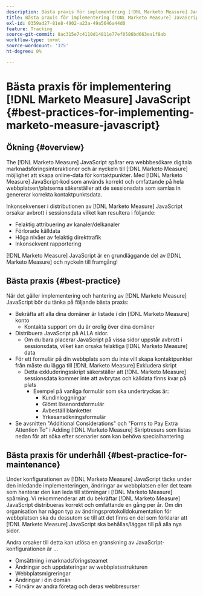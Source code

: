 ```yaml
---
description: Bästa praxis för implementering [!DNL Marketo Measure] JavaScript - [!DNL Marketo Measure] - Produktdokumentation
title: Bästa praxis för implementering [!DNL Marketo Measure] JavaScript
exl-id: 0359ad27-81e8-4902-a23a-49a5646a44d0
feature: Tracking
source-git-commit: 8ac315e7c4110d14811e77ef0586bd663ea1f8ab
workflow-type: tm+mt
source-wordcount: '375'
ht-degree: 0%

---
```


# Bästa praxis för implementering [!DNL Marketo Measure] JavaScript {#best-practices-for-implementing-marketo-measure-javascript}

## Ökning {#overview}

The [!DNL Marketo Measure] JavaScript spårar era webbbesökare digitala marknadsföringsinteraktioner och är nyckeln till [!DNL Marketo Measure] möjlighet att skapa online-data för kontaktpunkter. Med [!DNL Marketo Measure] JavaScript-kod som används korrekt och omfattande på hela webbplatsen/platserna säkerställer att de sessionsdata som samlas in genererar korrekta kontaktpunktsdata.

Inkonsekvenser i distributionen av [!DNL Marketo Measure] JavaScript orsakar avbrott i sessionsdata vilket kan resultera i följande:

* Felaktig attribuering av kanaler/delkanaler
* Förlorade källdata
* Höga nivåer av felaktig direkttrafik
* Inkonsekvent rapportering

[!DNL Marketo Measure] JavaScript är en grundläggande del av [!DNL Marketo Measure] och nyckeln till framgång!

## Bästa praxis {#best-practice}

När det gäller implementering och hantering av [!DNL Marketo Measure] JavaScript bör du tänka på följande bästa praxis:

* Bekräfta att alla dina domäner är listade i din [!DNL Marketo Measure] konto
   * Kontakta support om du är orolig över dina domäner
* Distribuera JavaScript på ALLA sidor.
   * Om du bara placerar JavaScript på vissa sidor uppstår avbrott i sessionsdata, vilket kan orsaka felaktiga [!DNL Marketo Measure] data
* För ett formulär på din webbplats som du inte vill skapa kontaktpunkter från måste du lägga till [!DNL Marketo Measure] Exkludera skript
   * Detta exkluderingsskript säkerställer att [!DNL Marketo Measure] sessionsdata kommer inte att avbrytas och källdata finns kvar på plats
      * Exempel på vanliga formulär som ska undertryckas är:
         * Kundinloggningar
         * Glömt lösenordsformulär
         * Avbeställ blanketter
         * Yrkesansökningsformulär
* Se avsnitten &quot;Additional Considerations&quot; och &quot;Forms to Pay Extra Attention To&quot; i Adding [!DNL Marketo Measure] Skriptresurs som listas nedan för att söka efter scenarier som kan behöva specialhantering

## Bästa praxis för underhåll {#best-practice-for-maintenance}

Under konfigurationen av [!DNL Marketo Measure] JavaScript täcks under den inledande implementeringen, ändringar av webbplatsen eller det team som hanterar den kan leda till störningar i [!DNL Marketo Measure] spårning. Vi rekommenderar att du bekräftar [!DNL Marketo Measure] JavaScript distribueras korrekt och omfattande en gång per år. Om din organisation har någon typ av ändringsprotokolldokumentation för webbplatsen ska du dessutom se till att det finns en del som förklarar att [!DNL Marketo Measure] JavaScript ska behållas/läggas till på alla nya sidor.

Andra orsaker till detta kan utlösa en granskning av JavaScript-konfigurationen är ...

* Omsättning i marknadsföringsteamet
* Ändringar och uppdateringar av webbplatsstrukturen
* Webbplatsmigreringar
* Ändringar i din domän
* Förvärv av andra företag och deras webbresurser
